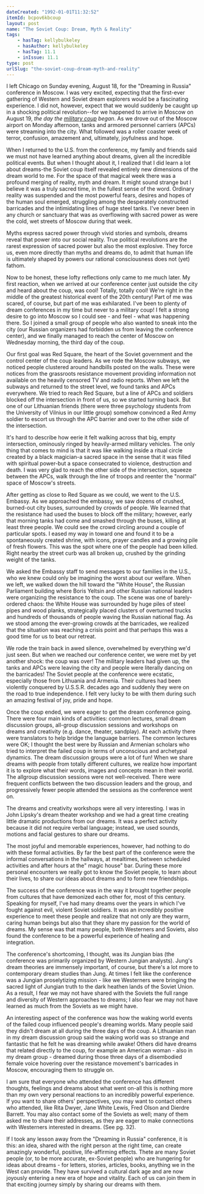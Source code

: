 ```yaml
---
dateCreated: "1992-01-01T11:32:52"
itemId: bcpov6kbcoup
layout: post
name: "The Soviet Coup: Dream, Myth & Reality"
tags:
    - hasTag: kellybulkeley
    - hasAuthor: kellybulkeley
    - hasTag: 11.1
    - inIssue: 11.1
type: post
urlSlug: "the-soviet-coup-dream-myth-and-reality"
---
```


I left Chicago on Sunday evening, August 18, for the "Dreaming in Russia" conference in Moscow. I was very excited, expecting that the first-ever gathering of Western and Soviet dream explorers would be a fascinating experience. I did not, however, expect that we would suddenly be caught up in a shocking political revolution--for we happened to arrive in Moscow on August 19, _the day the [military coup](https://en.wikipedia.org/wiki/1991_Soviet_coup_d%27%C3%A9tat_attempt) began_. As we drove out of the Moscow airport on Monday afternoon, tanks and armored personnel carriers (APCs) were streaming into the city. What followed was a roller coaster week of terror, confusion, amazement and, ultimately, joyfulness and hope.

When I returned to the U.S. from the conference, my family and friends said we must not have learned anything about dreams, given all the incredible political events. But when I thought about it, I realized that I did learn a lot about dreams-the Soviet coup itself revealed entirely new dimensions of the dream world to me. For the space of that magical week there was a profound merging of reality, myth and dream. It might sound strange but I believe it was a truly sacred time, in the fullest sense of the word. Ordinary reality was suspended and the most powerful fears, desires and hopes of the human soul emerged, struggling among the desperately constructed barricades and the intimidating lines of huge steel tanks. I've never been in any church or sanctuary that was as overflowing with sacred power as were the cold, wet streets of Moscow during that week.

Myths express sacred power through vivid stories and symbols, dreams reveal that power into our social reality. True political revolutions are the rarest expression of sacred power but also the most explosive. They force us, even more directly than myths and dreams do, to admit that human life is ultimately shaped by powers our rational consciousness does not (yet) fathom.

Now to be honest, these lofty reflections only came to me much later. My first reaction, when we arrived at our conference center just outside the city and heard about the coup, was cool! Totally, totally cool! We're right in the middle of the greatest historical event of the 20th century! Part of me was scared, of course, but part of me was exhilarated. I've been to plenty of dream conferences in my time but never to a military coup! I felt a strong desire to go into Moscow so I could see - and feel - what was happening there. So I joined a small group of people who also wanted to sneak into the city (our Russian organizers had forbidden us from leaving the conference center), and we finally managed to reach the center of Moscow on Wednesday morning, the third day of the coup.

Our first goal was Red Square, the heart of the Soviet government and the control center of the coup leaders. As we rode the Moscow subways, we noticed people clustered around handbills posted on the walls. These were notices from the grassroots resistance movement providing information not available on the heavily censored TV and radio reports. When we left the subways and returned to the street level, we found tanks and APCs everywhere. We tried to reach Red Square, but a line of APCs and soldiers blocked off the intersection in front of us, so we started turning back. But one of our Lithuanian friends (there were three psychology students from the University of Vilnius in our little group) somehow convinced a Red Army soldier to escort us through the APC barrier and over to the other side of the intersection.

It's hard to describe how eerie it felt walking across that big, empty intersection, ominously ringed by heavily-armed military vehicles. The only thing that comes to mind is that it was like walking inside a ritual circle created by a black magician-a sacred space in the sense that it was filled with spiritual power-but a space consecrated to violence, destruction and death. I was very glad to reach the other side of the intersection, squeeze between the APCs, walk through the line of troops and reenter the "normal" space of Moscow's streets.

After getting as close to Red Square as we could, we went to the U.S. Embassy. As we approached the embassy, we saw dozens of crushed, burned-out city buses, surrounded by crowds of people. We learned that the resistance had used the buses to block off the military; however, early that morning tanks had come and smashed through the buses, killing at least three people. We could see the crowd circling around a couple of particular spots. I eased my way in toward one and found it to be a spontaneously created shrine, with icons, prayer candles and a growing pile of fresh flowers. This was the spot where one of the people had been killed. Right nearby the street curb was all broken up, crushed by the grinding weight of the tanks.

We asked the Embassy staff to send messages to our families in the U.S., who we knew could only be imagining the worst about our welfare. When we left, we walked down the hill toward the "White House", the Russian Parliament building where Boris Yeltsin and other Russian national leaders were organizing the resistance to the coup. The scene was one of barely-ordered chaos: the White House was surrounded by huge piles of steel pipes and wood planks, strategically placed clusters of overturned trucks and hundreds of thousands of people waving the Russian national flag. As we stood among the ever-growing crowds at the barricades, we realized that the situation was reaching a crisis point and that perhaps this was a good time for us to beat our retreat.

We rode the train back in awed silence, overwhelmed by everything we'd just seen. But when we reached our conference center, we were met by yet another shock: the coup was over! The military leaders had given up, the tanks and APCs were leaving the city and people were literally dancing on the barricades! The Soviet people at the conference were ecstatic, especially those from Lithuania and Armenia. Their cultures had been violently conquered by U.S.S.R. decades ago and suddenly they were on the road to true independence. I felt very lucky to be with them during such an amazing festival of joy, pride and hope.

Once the coup ended, we were eager to get the dream conference going. There were four main kinds of activities: common lectures, small dream discussion groups, all-group discussion sessions and workshops on dreams and creativity (e.g. dance, theater, sandplay). At each activity there were translators to help bridge the language barriers. The common lectures were OK; I thought the best were by Russian and Armenian scholars who tried to interpret the failed coup in terms of unconscious and archetypal dynamics. The dream discussion groups were a lot of fun! When we share dreams with people from totally different cultures, we realize how important it is to explore what their words, images and concepts mean in their world. The allgroup discussion sessions were not well-received. There were frequent conflicts between the two discussion leaders and the group, and progressively fewer people attended the sessions as the conference went on.

The dreams and creativity workshops were all very interesting. I was in John Lipsky's dream theater workshop and we had a great time creating little dramatic productions from our dreams. It was a perfect activity because it did not require verbal language; instead, we used sounds, motions and facial gestures to share our dreams.

The most joyful and memorable experiences, however, had nothing to do with these formal activities. By far the best part of the conference were the informal conversations in the hallways, at mealtimes, between scheduled activities and after hours at the" magic house" bar. During these more personal encounters we really got to know the Soviet people, to learn about their lives, to share our ideas about dreams and to form new friendships.

The success of the conference was in the way it brought together people from cultures that have demonized each other for, most of this century. Speaking for myself, I've had many dreams over the years in which I've fought against evil, violent Soviet soldiers. It was an incredibly positive experience to meet these people and realize that not only are they warm, caring human beings but also that they share my passion for the world of dreams. My sense was that many people, both Westerners and Soviets, also found the conference to be a powerful experience of healing and integration.

The conference's shortcoming, I thought, was its Jungian bias (the conference was primarily organized by Western Jungian analysts). Jung's dream theories are immensely important, of course, but there's a lot more to contemporary dream studies than Jung. At times I felt like the conference was a Jungian proselytizing mission - like we Westerners were bringing the sacred light of Jungian truth to the dark heathen lands of the Soviet Union. As a result, I fear we may not have shared with the Soviets the full range and diversity of Western approaches to dreams; I also fear we may not have learned as much from the Soviets as we might have.

An interesting aspect of the conference was how the waking world events of the failed coup influenced people's dreaming worlds. Many people said they didn't dream at all during the three days of the coup. A Lithuanian man in my dream discussion group said the waking world was so strange and fantastic that he felt he was dreaming while awake! Others did have dreams that related directly to the coup, for example an American woman - also in my dream group - dreamed during those three days of a disembodied female voice hovering over the resistance movement's barricades in Moscow, encouraging them to struggle on.

I am sure that everyone who attended the conference has different thoughts, feelings and dreams about what went on-all this is nothing more than my own very personal reactions to an incredibly powerful experience. If you want to share others' perspectives, you may want to contact others who attended, like Rita Dwyer, Jane White Lewis, Fred Olson and Dierdre Barrett. You may also contact some of the Soviets as well; many of them asked me to share their addresses, as they are eager to make connections with Westerners interested in dreams. (See pg. 32).

If I took any lesson away from the "Dreaming in Russia" conference, it is this: an idea, shared with the right person at the right time, can create amazingly wonderful, positive, life-affirming effects. Thete are many Soviet people (or, to be more accurate, ex-Soviet people) who are hungering for ideas about dreams - for letters, stories, articles, books, anything we in the West can provide. They have survived a cultural dark age and are now joyously entering a new era of hope and vitality. Each of us can join them in that exciting journey simply by sharing our dreams with them.
